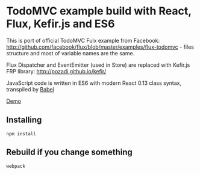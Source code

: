# TodoMVC example build with React, Flux, Kefir.js and ES6

This is port of official TodoMVC Fulx example from Facebook: <a href="http://github.com/facebook/flux/blob/master/examples/flux-todomvc">http://github.com/facebook/flux/blob/master/examples/flux-todomvc</a> - files structure and most of variable names are the same.

Flux Dispatcher and EventEmitter (used in Store) are replaced with Kefir.js FRP library: <a href="http://pozadi.github.io/kefir/">http://pozadi.github.io/kefir/</a>   

JavaScript code is written in ES6 with modern React 0.13 class syntax, transpiled by <a href="http://babeljs.io/">Babel</a>

<a href="http://pqr.github.io/react-flux-kefir-es6-todomvc-example/">Demo</a>

## Installing

    npm install
    
## Rebuild if you change something 
    
    webpack